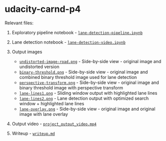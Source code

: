 # udacity-carnd-p4

Relevant files:

1. Exploratory pipeline notebook - [``lane-detection-pipeline.ipynb``](https://github.com/nlandjev/udacity-carnd-p4/blob/master/notebooks/lane-detection-pipeline.ipynb)

2. Lane detection notebook - [``lane-detection-video.ipynb``](https://github.com/nlandjev/udacity-carnd-p4/blob/master/notebooks/lane-detection-video.ipynb)

3. Output images
	* [``undistorted-image-road.png``](https://github.com/nlandjev/udacity-carnd-p4/blob/master/output_images/undistorted-image-road.png) - Side-by-side view - original image and undistorted version
	* [``binary-threshold.png``](https://github.com/nlandjev/udacity-carnd-p4/blob/master/output_images/binary-threshold.png) - Side-by-side view - original image and combined binary threshold image used for lane detection
	* [``perspective-transform.png``](https://github.com/nlandjev/udacity-carnd-p4/blob/master/output_images/perspective-transform.png) - Side-by-side view - original image and binary threshold image with perspective transform
	* [``lane-lines1.png``](https://github.com/nlandjev/udacity-carnd-p4/blob/master/output_images/lane-lines1.png) - Sliding window output with highlighted lane lines
	* [``lane-lines2.png``](https://github.com/nlandjev/udacity-carnd-p4/blob/master/output_images/lane-lines2.png) - Lane detection output with optimized search window + highlighted lane lines 
	* [``lane-overlay.png``](https://github.com/nlandjev/udacity-carnd-p4/blob/master/output_images/lane-overlay.png) - Side-by-side view - original image and original image with lane overlay




3. Output video - [``project_output_video.mp4``](https://github.com/nlandjev/udacity-carnd-p4/blob/master/output_videos/project_video_output.mp4)

4. Writeup - [``writeup.md``](https://github.com/nlandjev/udacity-carnd-p4/blob/master/writeup.md)